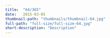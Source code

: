 ```yaml
--- 
title:  "64/365"
date:   2015-03-05
thumbnail-path: "thumbnails/thumbnail-64.jpg"
full-path: "full-size/full-size-64.jpg"
short-description: "Description"
---
```

